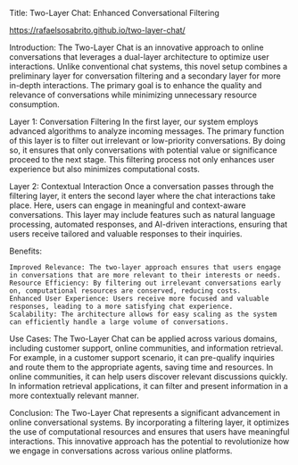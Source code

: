 Title: Two-Layer Chat: Enhanced Conversational Filtering

https://rafaelsosabrito.github.io/two-layer-chat/

Introduction:
The Two-Layer Chat is an innovative approach to online conversations that leverages a dual-layer architecture to optimize user interactions. Unlike conventional chat systems, this novel setup combines a preliminary layer for conversation filtering and a secondary layer for more in-depth interactions. The primary goal is to enhance the quality and relevance of conversations while minimizing unnecessary resource consumption.

Layer 1: Conversation Filtering
In the first layer, our system employs advanced algorithms to analyze incoming messages. The primary function of this layer is to filter out irrelevant or low-priority conversations. By doing so, it ensures that only conversations with potential value or significance proceed to the next stage. This filtering process not only enhances user experience but also minimizes computational costs.

Layer 2: Contextual Interaction
Once a conversation passes through the filtering layer, it enters the second layer where the chat interactions take place. Here, users can engage in meaningful and context-aware conversations. This layer may include features such as natural language processing, automated responses, and AI-driven interactions, ensuring that users receive tailored and valuable responses to their inquiries.

Benefits:

    Improved Relevance: The two-layer approach ensures that users engage in conversations that are more relevant to their interests or needs.
    Resource Efficiency: By filtering out irrelevant conversations early on, computational resources are conserved, reducing costs.
    Enhanced User Experience: Users receive more focused and valuable responses, leading to a more satisfying chat experience.
    Scalability: The architecture allows for easy scaling as the system can efficiently handle a large volume of conversations.

Use Cases:
The Two-Layer Chat can be applied across various domains, including customer support, online communities, and information retrieval. For example, in a customer support scenario, it can pre-qualify inquiries and route them to the appropriate agents, saving time and resources. In online communities, it can help users discover relevant discussions quickly. In information retrieval applications, it can filter and present information in a more contextually relevant manner.

Conclusion:
The Two-Layer Chat represents a significant advancement in online conversational systems. By incorporating a filtering layer, it optimizes the use of computational resources and ensures that users have meaningful interactions. This innovative approach has the potential to revolutionize how we engage in conversations across various online platforms.